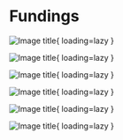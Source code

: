 # Fundings

![Image title](/assets/img/nsf.png){ loading=lazy }

![Image title](/assets/img/darpa.png){ loading=lazy }

![Image title](/assets/img/ef.png){ loading=lazy }

![Image title](/assets/img/mozilla.png){ loading=lazy }

![Image title](/assets/img/otf.png){ loading=lazy }

![Image title](/assets/img/w3.png){ loading=lazy }

